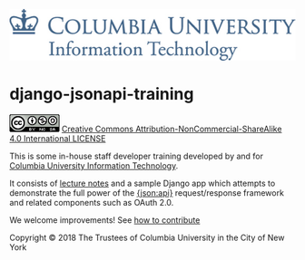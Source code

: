 ![alt-text](docs/media/CUIT_Logo_286_web.jpg "Columbia University Information Technology logo")

# django-jsonapi-training

![alt-text](docs/media/CCbyncsa4.0.png "CC BY-NC-SA 4.0") [Creative Commons Attribution-NonCommercial-ShareAlike 4.0 International LICENSE](./LICENSE)

This is some in-house staff developer training developed by and for
[Columbia University Information Technology](https://cuit.columbia.edu).
 
It consists of
[lecture notes](https://columbia-it-django-jsonapi-training.readthedocs.io)
and a sample Django app
which attempts to demonstrate the full power of the [{json:api}](http://jsonapi.org)
request/response framework and related components such as OAuth 2.0.

We welcome improvements! See [how to contribute](./CONTRIBUTING.md)

Copyright © 2018 The Trustees of Columbia University in the City of New York
